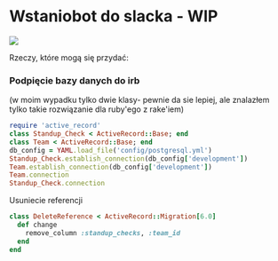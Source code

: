 <h1>Wstaniobot do slacka - WIP</h1>

![](https://media.tenor.com/images/4f5ec4401107eebf42f42093ffb1472f/tenor.gif)

Rzeczy, które mogą się przydać:

<h3>Podpięcie bazy danych do irb</h3>

(w moim wypadku tylko dwie klasy-
pewnie da sie lepiej, ale znalazłem tylko takie rozwiązanie dla ruby'ego z rake'iem)
```ruby
require 'active_record'
class Standup_Check < ActiveRecord::Base; end
class Team < ActiveRecord::Base; end
db_config = YAML.load_file('config/postgresql.yml')
Standup_Check.establish_connection(db_config['development'])
Team.establish_connection(db_config['development'])
Team.connection
Standup_Check.connection
```
Usuniecie referencji 
```ruby
class DeleteReference < ActiveRecord::Migration[6.0]
  def change
    remove_column :standup_checks, :team_id
  end
end

```